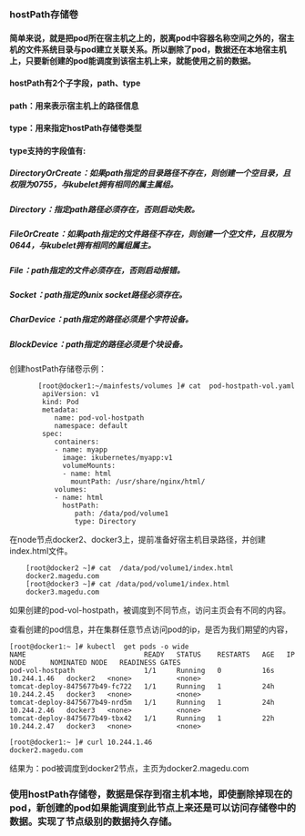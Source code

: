 ### hostPath存储卷
#### 简单来说，就是把pod所在宿主机之上的，脱离pod中容器名称空间之外的，宿主机的文件系统目录与pod建立关联关系。所以删除了pod，数据还在本地宿主机上，只要新创建的pod能调度到该宿主机上来，就能使用之前的数据。
#### hostPath有2个子字段，path、type
####     path：用来表示宿主机上的路径信息
####     type：用来指定hostPath存储卷类型
####     type支持的字段值有:
    
#####       DirectoryOrCreate：如果path指定的目录路径不存在，则创建一个空目录，且权限为0755，与kubelet拥有相同的属主属组。
      
#####      Directory：指定path路径必须存在，否则启动失败。
      
#####      FileOrCreate：如果path指定的文件路径不存在，则创建一个空文件，且权限为0644，与kubelet拥有相同的属组属主。
      
#####      File：path指定的文件必须存在，否则启动报错。
      
#####      Socket：path指定的unix socket路径必须存在。
      
#####      CharDevice：path指定的路径必须是个字符设备。
      
#####      BlockDevice：path指定的路径必须是个块设备。


创建hostPath存储卷示例：


           [root@docker1:~/mainfests/volumes ]# cat  pod-hostpath-vol.yaml 
            apiVersion: v1
            kind: Pod
            metadata:
               name: pod-vol-hostpath
               namespace: default
            spec:
               containers:
               - name: myapp
                 image: ikubernetes/myapp:v1
                 volumeMounts:
                 - name: html
                   mountPath: /usr/share/nginx/html/
               volumes:
               - name: html
                 hostPath: 
                    path: /data/pod/volume1
                    type: Directory 
 
在node节点docker2、docker3上，提前准备好宿主机目录路径，并创建index.html文件。

        [root@docker2 ~]# cat  /data/pod/volume1/index.html
        docker2.magedu.com
        [root@docker3 ~]# cat /data/pod/volume1/index.html 
        docker3.magedu.com
如果创建的pod-vol-hostpath，被调度到不同节点，访问主页会有不同的内容。

查看创建的pod信息，并在集群任意节点访问pod的ip，是否为我们期望的内容，

    [root@docker1:~ ]# kubectl  get pods -o wide
    NAME                             READY   STATUS    RESTARTS   AGE   IP            NODE      NOMINATED NODE   READINESS GATES
    pod-vol-hostpath                 1/1     Running   0          16s   10.244.1.46   docker2   <none>           <none>
    tomcat-deploy-8475677b49-fc722   1/1     Running   1          24h   10.244.2.45   docker3   <none>           <none>
    tomcat-deploy-8475677b49-nrd5m   1/1     Running   1          24h   10.244.2.46   docker3   <none>           <none>
    tomcat-deploy-8475677b49-tbx42   1/1     Running   1          22h   10.244.2.47   docker3   <none>           <none>
    
    [root@docker1:~ ]# curl 10.244.1.46
    docker2.magedu.com

结果为：pod被调度到docker2节点，主页为docker2.magedu.com

### 使用hostPath存储卷，数据是保存到宿主机本地，即使删除掉现在的pod，新创建的pod如果能调度到此节点上来还是可以访问存储卷中的数据。实现了节点级别的数据持久存储。







